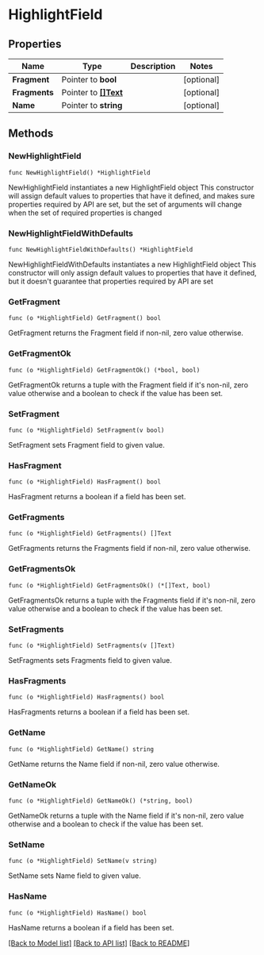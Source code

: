 # HighlightField

## Properties

Name | Type | Description | Notes
------------ | ------------- | ------------- | -------------
**Fragment** | Pointer to **bool** |  | [optional] 
**Fragments** | Pointer to [**[]Text**](Text.md) |  | [optional] 
**Name** | Pointer to **string** |  | [optional] 

## Methods

### NewHighlightField

`func NewHighlightField() *HighlightField`

NewHighlightField instantiates a new HighlightField object
This constructor will assign default values to properties that have it defined,
and makes sure properties required by API are set, but the set of arguments
will change when the set of required properties is changed

### NewHighlightFieldWithDefaults

`func NewHighlightFieldWithDefaults() *HighlightField`

NewHighlightFieldWithDefaults instantiates a new HighlightField object
This constructor will only assign default values to properties that have it defined,
but it doesn't guarantee that properties required by API are set

### GetFragment

`func (o *HighlightField) GetFragment() bool`

GetFragment returns the Fragment field if non-nil, zero value otherwise.

### GetFragmentOk

`func (o *HighlightField) GetFragmentOk() (*bool, bool)`

GetFragmentOk returns a tuple with the Fragment field if it's non-nil, zero value otherwise
and a boolean to check if the value has been set.

### SetFragment

`func (o *HighlightField) SetFragment(v bool)`

SetFragment sets Fragment field to given value.

### HasFragment

`func (o *HighlightField) HasFragment() bool`

HasFragment returns a boolean if a field has been set.

### GetFragments

`func (o *HighlightField) GetFragments() []Text`

GetFragments returns the Fragments field if non-nil, zero value otherwise.

### GetFragmentsOk

`func (o *HighlightField) GetFragmentsOk() (*[]Text, bool)`

GetFragmentsOk returns a tuple with the Fragments field if it's non-nil, zero value otherwise
and a boolean to check if the value has been set.

### SetFragments

`func (o *HighlightField) SetFragments(v []Text)`

SetFragments sets Fragments field to given value.

### HasFragments

`func (o *HighlightField) HasFragments() bool`

HasFragments returns a boolean if a field has been set.

### GetName

`func (o *HighlightField) GetName() string`

GetName returns the Name field if non-nil, zero value otherwise.

### GetNameOk

`func (o *HighlightField) GetNameOk() (*string, bool)`

GetNameOk returns a tuple with the Name field if it's non-nil, zero value otherwise
and a boolean to check if the value has been set.

### SetName

`func (o *HighlightField) SetName(v string)`

SetName sets Name field to given value.

### HasName

`func (o *HighlightField) HasName() bool`

HasName returns a boolean if a field has been set.


[[Back to Model list]](../README.md#documentation-for-models) [[Back to API list]](../README.md#documentation-for-api-endpoints) [[Back to README]](../README.md)


